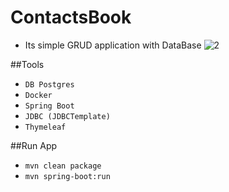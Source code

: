 # ContactsBook
 - Its simple GRUD application with DataBase
![2](http://img.serpstat.com/tobi/2022-12-28_fe662e.png)

##Tools

- `DB Postgres`
- `Docker`
- `Spring Boot`
- `JDBC (JDBCTemplate)`
- `Thymeleaf`

##Run App

- `mvn clean package`
- `mvn spring-boot:run`

